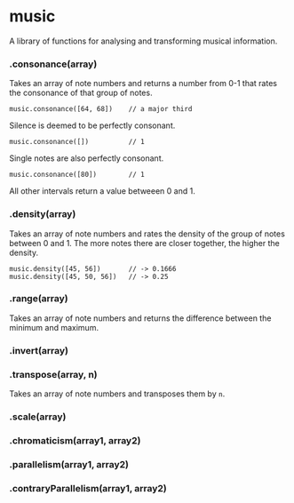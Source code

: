 # music

A library of functions for analysing and transforming musical information.

<!--## Installation

  Install with [component(1)](http://component.io):

    $ component install stephband/midi-graph-->
    
    
### .consonance(array)

Takes an array of note numbers and returns a number from 0-1 that rates the
consonance of that group of notes.

    music.consonance([64, 68])    // a major third

Silence is deemed to be perfectly consonant.

    music.consonance([])          // 1

Single notes are also perfectly consonant.

    music.consonance([80])        // 1

All other intervals return a value betweeen 0 and 1.

### .density(array)

Takes an array of note numbers and rates the density of the group of notes
between 0 and 1. The more notes there are closer together, the higher the
density.

    music.density([45, 56])       // -> 0.1666
    music.density([45, 50, 56])   // -> 0.25

### .range(array)

Takes an array of note numbers and returns the difference between the minimum
and maximum.

### .invert(array)

### .transpose(array, n)

Takes an array of note numbers and transposes them by <code>n</code>.

### .scale(array)

### .chromaticism(array1, array2)

### .parallelism(array1, array2)

### .contraryParallelism(array1, array2)